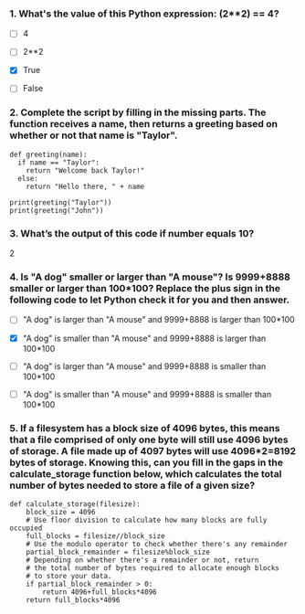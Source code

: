 ### 1. What's the value of this Python expression: (2**2) == 4?

- [ ] 4

- [ ] 2**2

- [x] True

- [ ] False

### 2. Complete the script by filling in the missing parts. The function receives a name, then returns a greeting based on whether or not that name is "Taylor".
```
def greeting(name):
  if name == "Taylor":
    return "Welcome back Taylor!"
  else:
    return "Hello there, " + name

print(greeting("Taylor"))
print(greeting("John"))
```

### 3. What’s the output of this code if number equals 10?
2

### 4. Is "A dog" smaller or larger than "A mouse"? Is 9999+8888 smaller or larger than 100*100? Replace the plus sign in the following code to let Python check it for you and then answer.

- [ ] "A dog" is larger than "A mouse" and 9999+8888 is larger than 100*100

- [x] "A dog" is smaller than "A mouse" and 9999+8888 is larger than 100*100

- [ ] "A dog" is larger than "A mouse" and 9999+8888 is smaller than 100*100

- [ ] "A dog" is smaller than "A mouse" and 9999+8888 is smaller than 100*100

### 5. If a filesystem has a block size of 4096 bytes, this means that a file comprised of only one byte will still use 4096 bytes of storage. A file made up of 4097 bytes will use 4096*2=8192 bytes of storage. Knowing this, can you fill in the gaps in the calculate_storage function below, which calculates the total number of bytes needed to store a file of a given size?
```
def calculate_storage(filesize):
    block_size = 4096
    # Use floor division to calculate how many blocks are fully occupied
    full_blocks = filesize//block_size
    # Use the modulo operator to check whether there's any remainder
    partial_block_remainder = filesize%block_size
    # Depending on whether there's a remainder or not, return
    # the total number of bytes required to allocate enough blocks
    # to store your data.
    if partial_block_remainder > 0:
        return 4096+full_blocks*4096
    return full_blocks*4096
```

